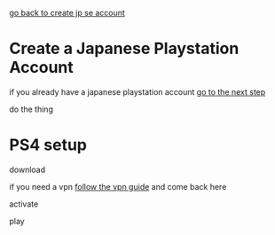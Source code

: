 [go back to create jp se account](README?id=next-step)

# Create a Japanese Playstation Account

if you already have a japanese playstation account [go to the next step](ps4?id=ps4-setup)

do the thing

# PS4 setup

download

if you need a vpn <a href="/#/vpn" target="_blank">follow the vpn guide</a> and come back here

activate

play